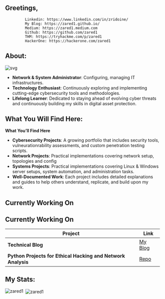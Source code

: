 ## Greetings,
```
         Linkedin: https://www.linkedin.com/in/zridoine/
         My Blog: https://zared1.github.io/
         Medium: https://zared1.medium.com
         Github: https://github.com/zared1
         THM: https://tryhackme.com/p/zared1
         HackerOne: https://hackerone.com/zared1
```

## About:

![svg](https://readme-typing-svg.demolab.com?font=Jersey+10&size=32&duration=3500&pause=500&color=FFFFFF&width=900&lines=Exploring+the+world+of+networks+and+systems%2C+one+packet+at+a+time+%3A%29)

* **Network & System Administrator**: Configuring, managing IT infrastructures.
* **Technology Enthusiast**: Continuously exploring and implementing cutting-edge cybersecurity tools and methodologies.
* **Lifelong Learner**: Dedicated to staying ahead of evolving cyber threats and continuously building my skills in digital asset protection.

## What You Will Find Here:

**What You’ll Find Here**
* **Cybersecurity Projects**: A growing portfolio that includes security tools, vulneurationrability assessments, and custom penetration testing scripts.
* **Network Projects**: Practical implementations covering network setup, topologies and config
* **Systems Projects**: Practical implementations covering Linux & Windows server setups, system automation, and administration tasks.
* **Well-Documented Work**: Each project includes detailed explanations and guides to help others understand, replicate, and build upon my work.

## Currently Working On

## Currently Working On

| Project | Link |
|----------|------|
| **Technical Blog** | [My Blog](https://zared1.github.io) |
| **Python Projects for Ethical Hacking and Network Analysis** | [Repo](https://github.com/zared1/CS-Projects) |

## My Stats:

<p><img align="left" src="https://github-readme-stats.vercel.app/api/top-langs?username=zared1&show_icons=true&locale=en&layout=compact" alt="zared1" /></p>

<p>&nbsp;<img align="center" src="https://github-readme-stats.vercel.app/api?username=zared1&show_icons=true&locale=en" alt="zared1" /></p>
